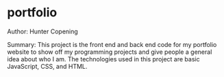 # portfolio

Author: Hunter Copening

Summary:
This project is the front end and back end code for my portfolio website to show off my programming projects and give people a general idea about who I am. The technologies used in this project are basic JavaScript, CSS, and HTML.

